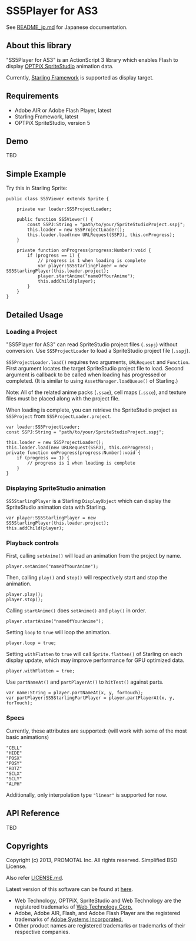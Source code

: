 SS5Player for AS3
=================

See [README_jp.md](https://github.com/promotal/SS5Player/blob/master/README_jp.md) for Japanese documentation.

About this library
------------------

"SS5Player for AS3" is an ActionScript 3 library which enables Flash to display
[OPTPiX SpriteStudio](http://www.webtech.co.jp/eng/spritestudio/index.html) animation data.

Currently, [Starling Framework](http://starling-framework.org/) is supported as display target.


Requirements
------------

* Adobe AIR or Adobe Flash Player, latest
* Starling Framework, latest
* OPTPiX SpriteStudio, version 5


Demo
-------------

TBD


Simple Example
--------------

Try this in Starling Sprite:

	public class SS5Viewer extends Sprite {

		private var loader:SS5ProjectLoader;

		public function SS5Viewer() {
			const SSPJ:String = "path/to/your/SpriteStudioProject.sspj";
			this.loader = new SS5ProjectLoader();
			this.loader.load(new URLRequest(SSPJ), this.onProgress);
		}

		private function onProgress(progress:Number):void {
			if (progress == 1) {
				// progress is 1 when loading is complete
				var player:SS5StarlingPlayer = new SS5StarlingPlayer(this.loader.project);
				player.startAnime("nameOfYourAnime");
				this.addChild(player);
			}
		}
	}

Detailed Usage
--------------

### Loading a Project

"SS5Player for AS3" can read SpriteStudio project files (```.sspj```) without conversion.
Use ```SS5ProjectLoader``` to load a SpriteStudio project file (```.sspj```).

```SS5ProjectLoader.load()``` requires two arguments, ```URLRequest``` and ```Function```.
First argument locates the target SpriteStudio project file to load.
Second argument is callback to be called when loading has progressed or completed.
(It is similar to using ```AssetManager.loadQueue()``` of Starling.)

Note: All of the related anime packs (```.ssae```), cell maps (```.ssce```),
and texture files must be placed along with the project file.

When loading is complete,
you can retrieve the SpriteStudio project as ```SS5Project``` from ```SS5ProjectLoader.project```.

	var loader:SS5ProjectLoader;
	const SSPJ:String = "path/to/your/SpriteStudioProject.sspj";

	this.loader = new SS5ProjectLoader();
	this.loader.load(new URLRequest(SSPJ), this.onProgress);
	private function onProgress(progress:Number):void {
		if (progress == 1) {
			// progress is 1 when loading is complete
		}
	}

### Displaying SpriteStudio animation

```SS5StarlingPlayer``` is a Starling ```DisplayObject```
which can display the SpriteStudio animation data with Starling.

	var player:SS5StarlingPlayer = new SS5StarlingPlayer(this.loader.project);
	this.addChild(player);


### Playback controls

First, calling ```setAnime()``` will load an animation from the project by name.

	player.setAnime("nameOfYourAnime");

Then, calling ```play()``` and ```stop()``` will respectively start and stop the animation.

	player.play();
	player.stop();

Calling ```startAnime()``` does ```setAnime()``` and ```play()``` in order.

	player.startAnime("nameOfYourAnime");

Setting ```loop``` to ```true``` will loop the animation.

	player.loop = true;

Setting ```withFlatten``` to ```true``` will call ```Sprite.flatten()``` of Starling on each display update,
which may improve performance for GPU optimized data.

	player.withFlatten = true;

Use ```partNameAt()``` and ```partPlayerAt()``` to ```hitTest()``` against parts.

	var name:String = player.partNameAt(x, y, forTouch);
	var partPlayer:SS5StarlingPartPlayer = player.partPlayerAt(x, y, forTouch);

### Specs

Currently, these attributes are supported:
(will work with some of the most basic animations)

	"CELL"
	"HIDE"
	"POSX"
	"POSY"
	"ROTZ"
	"SCLX"
	"SCLY"
	"ALPH"

Additionally, only interpolation type ```"linear"``` is supported for now.


API Reference
-------------

TBD


Copyrights
----------

Copyright (c) 2013, PROMOTAL Inc. All rights reserved.
Simplified BSD License.

Also refer [LICENSE.md](https://github.com/promotal/SS5Player/blob/master/LICENSE.md).

Latest version of this software can be found at [here](https://github.com/promotal/SS5Player/).

* Web Technology, OPTPiX, SpriteStudio and Web Technology are the registered trademarks of
  [Web Technology Corp.](http://www.webtech.co.jp/eng/index.html)
* Adobe, Adobe AIR, Flash, and Adobe Flash Player are the registered trademarks of
  [Adobe Systems Incorporated.](http://www.adobe.com/)
* Other product names are registered trademarks or trademarks of their respective companies.
